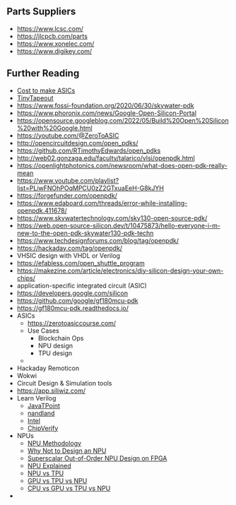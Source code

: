 ## Parts Suppliers

- https://www.lcsc.com/
- https://jlcpcb.com/parts
- https://www.xonelec.com/
- https://www.digikey.com/

## Further Reading
- [Cost to make ASICs](https://electronics.stackexchange.com/questions/7042/how-much-does-it-cost-to-have-a-custom-asic-made)
- [TinyTapeout](https://tinytapeout.com/)
- https://www.fossi-foundation.org/2020/06/30/skywater-pdk
- https://www.phoronix.com/news/Google-Open-Silicon-Portal
- https://opensource.googleblog.com/2022/05/Build%20Open%20Silicon%20with%20Google.html
- https://youtube.com/@ZeroToASIC
- http://opencircuitdesign.com/open_pdks/
- https://github.com/RTimothyEdwards/open_pdks
- http://web02.gonzaga.edu/faculty/talarico/vlsi/openpdk.html
- https://openlightphotonics.com/newsroom/what-does-open-pdk-really-mean
- https://www.youtube.com/playlist?list=PLiwFNOhPOqMPCU0zZ2GTxuaEeH-G8kJYH
- https://forgefunder.com/openpdk/
- https://www.edaboard.com/threads/error-while-installing-openpdk.411678/
- https://www.skywatertechnology.com/sky130-open-source-pdk/
- https://web.open-source-silicon.dev/t/10475873/hello-everyone-i-m-new-to-the-open-pdk-skywater130-pdk-techn
- https://www.techdesignforums.com/blog/tag/openpdk/
- https://hackaday.com/tag/openpdk/
- VHSIC design with VHDL or Verilog
- https://efabless.com/open_shuttle_program
- https://makezine.com/article/electronics/diy-silicon-design-your-own-chips/
- application-specific integrated circuit (ASIC)
- https://developers.google.com/silicon
- https://github.com/google/gf180mcu-pdk
- https://gf180mcu-pdk.readthedocs.io/
- ASICs
	- https://zerotoasiccourse.com/
	- Use Cases
		- Blockchain Ops
		- NPU design
		- TPU design
	- 
- Hackaday Remoticon
- Wokwi
- Circuit Design & Simulation tools
- https://app.siliwiz.com/
- Learn Verilog
	- [JavaTPoint](https://www.javatpoint.com/verilog)
	- [nandland](https://nandland.com/learn-verilog/)
	- [Intel](https://learning.intel.com/developer/learn/course/external/view/elearning/235/verilog-hdl-basics)
	- [ChipVerify](https://www.chipverify.com/tutorials/verilog)
- NPUs
	- [NPU Methodology](https://www.ee.columbia.edu/~kinget/EE6350_S23/team08_npu_website/methodology.html)
	- [Why Not to Design an NPU](https://www.brighttalk.com/webcast/19295/569743)
	- [Superscalar Out-of-Order NPU Design on FPGA](https://people.ece.cornell.edu/land/courses/ece5760/FinalProjects/s2024/yg585_kg534_sj778/yg585_kg534_sj778/yg585_kg534_sj778.html)
	- [NPU Explained](https://www.utmel.com/blog/categories/integrated%20circuit/neural-processing-unit-npu-explained)
	- [NPU vs TPU](https://medium.com/@craigadebanji46/npu-vs-tpu-the-future-of-ai-hardware-explained-c532c12913fd)
	- [GPU vs TPU vs NPU](https://www.backblaze.com/blog/ai-101-gpu-vs-tpu-vs-npu/)
	- [CPU vs GPU vs TPU vs NPU](http://eitc.org/research-opportunities/new-media-and-new-digital-economy/future-compute-and-microelectronics/cpu-vs-gpu-vs-tpu-vs-npu/)
- 
